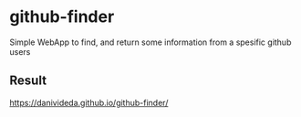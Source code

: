 # github-finder

Simple WebApp to find, and return some information from a spesific github users

## Result

<https://danivideda.github.io/github-finder/>
